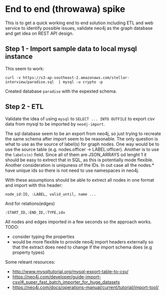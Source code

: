 End to end (throwawa) spike
===========================

This is to get a quick working end to end solution including ETL and web service to identify possible issues, validate neo4j as the graph database and get idea on REST API design.


## Step 1 - Import sample data to local mysql instance

This seem to work:

	curl -v https://s3-ap-southeast-2.amazonaws.com/stellar-interview/paradise.sql  | mysql -u crypto -p

Created database `paradise` with the expexted schema.

## Step 2 - ETL

Validate the idea of using `mysql` to `SELECT ... INTO OUTFILE` to export csv data from mysql to be imported by `neo4j-import`.

The sql database seem to be an export from neo4j, so just trying to recreate the same schema after import seem to be reasonable.
The only question is what to use as the source of label(s) for graph nodes. One way would be to use the source table (e.g. nodes.officer -> LABEL:officer).
Another is to use the `labels(n)` field. Since all of them are JSON_ARRAYS od lenght 1 it should be easy to extrect that in SQL, as this is potentially mode flexible.
Another consideration is uniquness of the IDs. In out case all the nodes.* have unique ids so there is not need to use namespaces in neo4j.

With these assumptions should be able to extrect all nodes in one format and import with this header:

	node_id:ID, :LABEL, valid_until, name ... 

And for relations(edges)

	:START_ID,:END_ID,:TYPE,idx

All nodes and edges imported in a few seconds so the approach works.
TODO:

- consider typing the properties
- would be more flexible to provide neo4j import headers externally so that the extract does need to change if the import schema does (e.g property types)


Some releant resources: 

- http://www.mysqltutorial.org/mysql-export-table-to-csv/
- https://neo4j.com/developer/guide-import-csv/#_super_fast_batch_importer_for_huge_datasets
- https://neo4j.com/docs/operations-manual/current/tutorial/import-tool/



